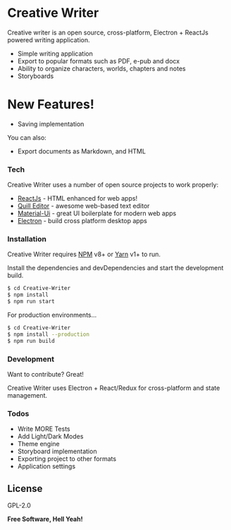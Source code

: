 # Creative Writer

Creative writer is an open source, cross-platform, Electron + ReactJs powered writing application.

  - Simple writing application
  - Export to popular formats such as PDF, e-pub and docx
  - Ability to organize characters, worlds, chapters and notes
  - Storyboards

# New Features!

  - Saving implementation


You can also:
  - Export documents as Markdown, and HTML

### Tech

Creative Writer uses a number of open source projects to work properly:

* [ReactJs](https://reactjs.org/) - HTML enhanced for web apps!
* [Quill Editor](https://quilljs.com/) - awesome web-based text editor
* [Material-Ui](https://material-ui.com/) - great UI boilerplate for modern web apps
* [Electron](https://electronjs.org/) - build cross platform desktop apps

### Installation

Creative Writer requires [NPM](https://www.npmjs.com/) v8+ or [Yarn](https://yarnpkg.com/en/) v1+ to run.

Install the dependencies and devDependencies and start the development build.

```sh
$ cd Creative-Writer
$ npm install
$ npm run start
```

For production environments...

```sh
$ cd Creative-Writer
$ npm install --production
$ npm run build
```

### Development

Want to contribute? Great!

Creative Writer uses Electron + React/Redux for cross-platform and state management.

### Todos

 - Write MORE Tests
 - Add Light/Dark Modes
 - Theme engine
 - Storyboard implementation
 - Exporting project to other formats
 - Application settings

License
----

GPL-2.0

**Free Software, Hell Yeah!**
